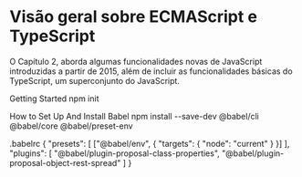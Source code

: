 # Visão geral sobre ECMAScript e TypeScript

O Capítulo 2, aborda algumas funcionalidades novas de JavaScript introduzidas a partir de 2015, além de incluir as funcionalidades básicas do TypeScript, um superconjunto do JavaScript.



Getting Started
npm init

How to Set Up And Install Babel
npm install --save-dev @babel/cli @babel/core @babel/preset-env

.babelrc
{
  "presets": [
    ["@babel/env", {
      "targets": {
        "node": "current"
      }
    }]
  ],
  "plugins": [
    "@babel/plugin-proposal-class-properties",
    "@babel/plugin-proposal-object-rest-spread"
  ]
}
